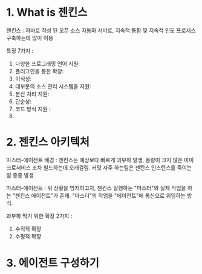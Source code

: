 # 1. What is 젠킨스
젠킨스 : 자바로 작성 된 오픈 소스 자동화 서버로, 지속적 통합 및 지속적 인도 프로세스 구축하는데 많이 이용

특징 7가지 : 

1. 다양한 프로그래밍 언어 지원:
2. 플러그인을 통한 확장:
3. 이식성:
4. 대부분의 소스 관리 시스템을 지원:
5. 분산 처리 지원:
6. 단순성:
7. 코드 방식 지원 :
8.  
# 2. 젠킨스 아키텍처
마스터-에이전트 배경 : 젠킨스는 예상보다 빠르게 과부하 발생, 용량이 크지 않은 마이크로서비스 조차 빌드하는데 오래걸림. 커밋 자주 하는팀은 젠킨스 인스턴스를 죽이는 일 종종 발생

마스터-에이전트 : 위 상황을 방지하고자, 젠킨스 실행하는 "마스터"와 실제 작업을 하는 "젠킨스 에이전트"가 존재. "마스터"의 작업을 "에이전트"에 통신으로 위임하는 방식.

과부하 막기 위한 확장 2가지 :
1. 수직적 확장
2. 수평적 확장
# 3. 에이전트 구성하기



